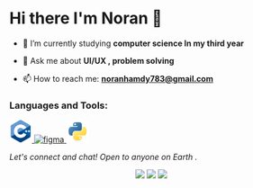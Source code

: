   

# Hi there I'm Noran 👋
- 🔭 I’m currently studying **computer science In my third year**

- 💬 Ask me about **UI/UX , problem solving**

- 📫 How to reach me: **noranhamdy783@gmail.com**


<p align="left">
</p>

<h3 align="left">Languages and Tools:</h3>
<p align="left"> <a href="https://www.w3schools.com/cpp/" target="_blank" rel="noreferrer"> <img src="https://raw.githubusercontent.com/devicons/devicon/master/icons/cplusplus/cplusplus-original.svg" alt="cplusplus" width="40" height="40"/> </a> <a href="https://www.figma.com/" target="_blank" rel="noreferrer"> <img src="https://www.vectorlogo.zone/logos/figma/figma-icon.svg" alt="figma" width="40" height="40"/> </a> <a href="https://www.python.org" target="_blank" rel="noreferrer"> <img src="https://raw.githubusercontent.com/devicons/devicon/master/icons/python/python-original.svg" alt="python" width="40" height="40"/> </a> </p>


<i>Let's connect and chat! Open to anyone on Earth .</i>
<p align="center">
  <a href="https://www.linkedin.com/in/noran-hamdy-058473224/" alt="Linkedin"><img src="https://img.shields.io/badge/LinkedIn-0077B5?style=for-the-badge&logo=linkedin&logoColor=white"></a> 
  <a href="https://www.facebook.com/noran.hamdy.167?mibextid=LQQJ4d" alt="Facebook"><img src="https://img.shields.io/badge/Facebook-1877F2?style=for-the-badge&logo=facebook&logoColor=white"></a>  
  <a href="https://github.com/NORANHAMDY11" alt="GitHub"><img src="https://img.shields.io/badge/GitHub-100000?style=for-the-badge&logo=github&logoColor=white"></a>
</p>

